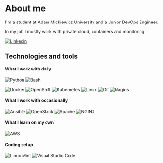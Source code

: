 <!-- [![My GitHub stats](https://github-readme-stats.vercel.app/api?username=PaulRostecki&hide=contribs,issues&include_all_commits=true&show_icons=true&theme=prussian)](https://github.com/anuraghazra/github-readme-stats) -->

# About me

I'm a student at Adam Mickiewicz University and a Junior DevOps Engineer.

In my job I mostly work with private cloud, containers and monitoring.

[![Linkedin](https://img.shields.io/badge/-My%20LinkedIn-blue?style=flat-square&logo=Linkedin&logoColor=white)](https://www.linkedin.com/in/pawel-rostecki/)

## Technologies and tools

#### What I work with daily
![Python](https://img.shields.io/badge/-Python-3776AB?style=flat-square&logo=python&logoColor=white) ![Bash](https://img.shields.io/badge/-Bash-0E353D?style=flat-square&logo=GNU%20Bash&logoColor=white)

![Docker](https://img.shields.io/badge/-Docker-2496ED?style=flat-square&logo=Docker&logoColor=white) ![OpenShift](https://img.shields.io/badge/-OpenShift-EE0000?style=flat-square&logo=Red%20Hat%20Open%20Shift&logoColor=white) ![Kubernetes](https://img.shields.io/badge/-Kubernetes-326CE5?style=flat-square&logo=Kubernetes&logoColor=white) ![Linux](https://img.shields.io/badge/-Linux-333333?style=flat-square&logo=linux&logoColor=white) ![Git](https://img.shields.io/badge/-Git-282828?style=flat-square&logo=git) ![Nagios](https://img.shields.io/badge/-Nagios-333333?style=flat-square)

#### What I work with occasionally

![Ansible](https://img.shields.io/badge/-Ansible-EE0000?style=flat-square&logo=Ansible&logoColor=white) ![OpenStack](https://img.shields.io/badge/-OpenStack-ED1944?style=flat-square&logo=OpenStack&logoColor=white) ![Apache](https://img.shields.io/badge/-Apache-D22128?style=flat-square&logo=Apache&logoColor=white) ![NGINX](https://img.shields.io/badge/-NGINX-009639?style=flat-square&logo=NGINX&logoColor=white)

#### What I learn on my own

![AWS](https://img.shields.io/badge/-AWS-FF9900?style=flat-square&logo=Amazon%20AWS&logoColor=white)

#### Coding setup

![Linux Mint](https://img.shields.io/badge/-Linux%20Mint-87CF3E?style=flat-square&logo=Linux%20Mint&logoColor=white) ![Visual Studio Code](https://img.shields.io/badge/-Visual%20Studio%20Code-007ACC?style=flat-square&logo=Visual%20Studio%20Code&logoColor=white)
